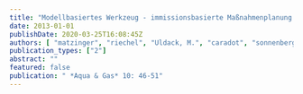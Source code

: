 ```yaml
---
title: "Modellbasiertes Werkzeug - immissionsbasierte Maßnahmenplanung im Berliner Mischwassersystem"
date: 2013-01-01
publishDate: 2020-03-25T16:08:45Z
authors: [ "matzinger", "riechel", "Uldack, M.", "caradot", "sonnenberg", "rouault", "Pawlowsky-Reusing, E.", "Heinzmann, B.", "von Seggern, D." ]
publication_types: ["2"]
abstract: ""
featured: false
publication: " *Aqua & Gas* 10: 46-51"
---
```


